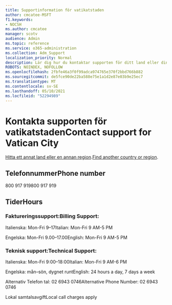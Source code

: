 ```yaml
---
title: Supportinformation för vatikatstaden
author: cmcatee-MSFT
f1.keywords:
- NOCSH
ms.author: cmcatee
manager: scotv
audience: Admin
ms.topic: reference
ms.service: o365-administration
ms.collection: Adm_Support
localization_priority: Normal
description: Lär dig hur du kontaktar supporten för ditt land eller din region.
ROBOTS: NOINDEX, NOFOLLOW
ms.openlocfilehash: 2fbfe46a3f0f99adca974765e370f2bbd766b882
ms.sourcegitcommit: de5fce90de22ba588e75e1a1d2e87e03b9e25ec7
ms.translationtype: MT
ms.contentlocale: sv-SE
ms.lasthandoff: 05/10/2021
ms.locfileid: "52294989"
---
```

# <a name="contact-support-for-vatican-city"></a><span data-ttu-id="79dbc-103">Kontakta supporten för vatikatstaden</span><span class="sxs-lookup"><span data-stu-id="79dbc-103">Contact support for Vatican City</span></span>

<span data-ttu-id="79dbc-104">[Hitta ett annat land eller en annan region](../../business-video/get-help-support.md).</span><span class="sxs-lookup"><span data-stu-id="79dbc-104">[Find another country or region](../../business-video/get-help-support.md).</span></span>

## <a name="phone-number"></a><span data-ttu-id="79dbc-105">Telefonnummer</span><span class="sxs-lookup"><span data-stu-id="79dbc-105">Phone number</span></span>
<span data-ttu-id="79dbc-106">800 917 919</span><span class="sxs-lookup"><span data-stu-id="79dbc-106">800 917 919</span></span>

## <a name="hours"></a><span data-ttu-id="79dbc-107">Tider</span><span class="sxs-lookup"><span data-stu-id="79dbc-107">Hours</span></span>
### <a name="billing-support"></a><span data-ttu-id="79dbc-108">Faktureringssupport:</span><span class="sxs-lookup"><span data-stu-id="79dbc-108">Billing Support:</span></span>

<span data-ttu-id="79dbc-109">Italienska: Mon-Fri 9–17</span><span class="sxs-lookup"><span data-stu-id="79dbc-109">Italian: Mon-Fri 9 AM-5 PM</span></span>

<span data-ttu-id="79dbc-110">Engelska: Mon-Fri 9.00–17.00</span><span class="sxs-lookup"><span data-stu-id="79dbc-110">English: Mon-Fri 9 AM-5 PM</span></span>

### <a name="technical-support"></a><span data-ttu-id="79dbc-111">Teknisk support:</span><span class="sxs-lookup"><span data-stu-id="79dbc-111">Technical Support:</span></span>

<span data-ttu-id="79dbc-112">Italienska: Mon-Fri 9:00–18:00</span><span class="sxs-lookup"><span data-stu-id="79dbc-112">Italian: Mon-Fri 9 AM-6 PM</span></span>

<span data-ttu-id="79dbc-113">Engelska: mån–sön, dygnet runt</span><span class="sxs-lookup"><span data-stu-id="79dbc-113">English: 24 hours a day, 7 days a week</span></span>

<span data-ttu-id="79dbc-114">Alternativ Telefon tal: 02 6943 0746</span><span class="sxs-lookup"><span data-stu-id="79dbc-114">Alternative Phone Number: 02 6943 0746</span></span>

<span data-ttu-id="79dbc-115">Lokal samtalsavgift</span><span class="sxs-lookup"><span data-stu-id="79dbc-115">Local call charges apply</span></span>
